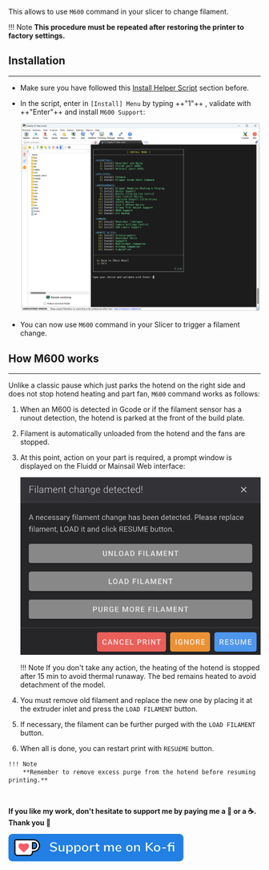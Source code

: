 This allows to use `M600` command in your slicer to change filament.

!!! Note
    **This procedure must be repeated after restoring the printer to factory settings.**


## Installation
<hr>

- Make sure you have followed this <a href="../../helper-script/helper-script-installation">Install Helper Script</a> section before.

- In the script, enter in `[Install] Menu` by typing ++"1"++ , validate with ++"Enter"++ and install `M600 Support`:

    <img width="900" src="../../assets/img/Creality-Helper-Script/Install_Menu.png">

- You can now use `M600` command in your Slicer to trigger a filament change.


## How M600 works
<hr>

Unlike a classic pause which just parks the hotend on the right side and does not stop hotend heating and part fan, `M600` command works as follows:

  1. When an M600 is detected in Gcode or if the filament sensor has a runout detection, the hotend is parked at the front of the build plate.
  2. Filament is automatically unloaded from the hotend and the fans are stopped.
  3. At this point, action on your part is required, a prompt window is displayed on the Fluidd or Mainsail Web interface:
      
       <img width="600" src="../../assets/img/M600-Support/M600_Support.png">   
      
      !!! Note
          If you don't take any action, the heating of the hotend is stopped after 15 min to avoid thermal runaway. The bed remains heated to avoid detachment of the model.

  4. You must remove old filament and replace the new one by placing it at the extruder inlet and press the `LOAD FILAMENT` button.
  5. If necessary, the filament can be further purged with the `LOAD FILAMENT` button.
  6. When all is done, you can restart print with `RESU£ME` button.
    
    !!! Note
        **Remember to remove excess purge from the hotend before resuming printing.**

<br />

**If you like my work, don't hesitate to support me by paying me a 🍺 or a ☕. Thank you 🙂**

<a href="https://ko-fi.com/guilouz" target="_blank"><img width="350" src="../../assets/img/home/Ko-fi.png"></a>

